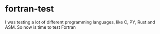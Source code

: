 # fortran-test
I was testing a lot of different programming languages, like C, PY, Rust and ASM. So now is time to test Fortran
